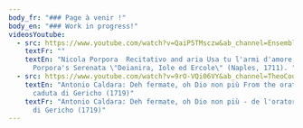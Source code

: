 ```yaml
---
body_fr: "### Page à venir !"
body_en: "### Work in progress!"
videosYoutube:
  - src: https://www.youtube.com/watch?v=QaiP5TMsczw&ab_channel=EnsembleParnassoinFesta
    textFr: ""
    textEn: "Nicola Porpora  Recitativo and aria Usa tu l'armi d'amore from
      Porpora's Serenata \"Deianira, Iole ed Ercole\" (Naples, 1711). "
  - src: https://www.youtube.com/watch?v=9rO-VQi06VY&ab_channel=TheoCouillez
    textEn: "Antonio Caldara: Deh fermate, oh Dio non più From the oratorio La
      caduta di Gericho (1719)"
    textFr: "Antonio Caldara: Deh fermate, oh Dio non più - de l'oratorio La caduta
      di Gericho (1719)"
---
```

